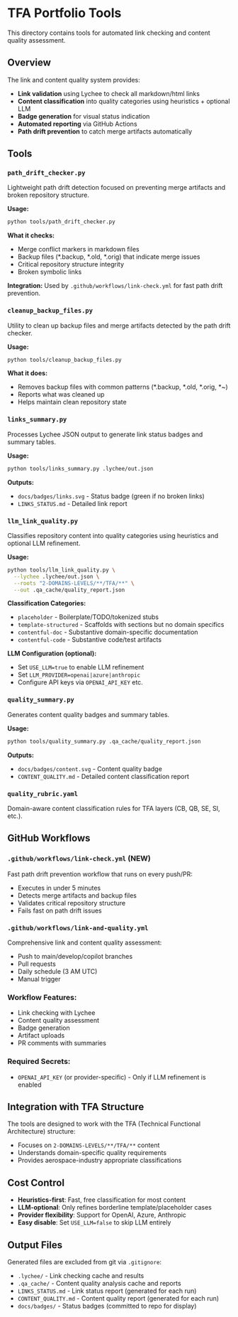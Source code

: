 # TFA Portfolio Tools

This directory contains tools for automated link checking and content quality assessment.

## Overview

The link and content quality system provides:
- **Link validation** using Lychee to check all markdown/html links
- **Content classification** into quality categories using heuristics + optional LLM
- **Badge generation** for visual status indication  
- **Automated reporting** via GitHub Actions
- **Path drift prevention** to catch merge artifacts automatically

## Tools

### `path_drift_checker.py`
Lightweight path drift detection focused on preventing merge artifacts and broken repository structure.

**Usage:**
```bash
python tools/path_drift_checker.py
```

**What it checks:**
- Merge conflict markers in markdown files
- Backup files (*.backup, *.old, *.orig) that indicate merge issues  
- Critical repository structure integrity
- Broken symbolic links

**Integration:**
Used by `.github/workflows/link-check.yml` for fast path drift prevention.

### `cleanup_backup_files.py`
Utility to clean up backup files and merge artifacts detected by the path drift checker.

**Usage:**
```bash
python tools/cleanup_backup_files.py
```

**What it does:**
- Removes backup files with common patterns (*.backup, *.old, *.orig, *~)
- Reports what was cleaned up
- Helps maintain clean repository state

### `links_summary.py`
Processes Lychee JSON output to generate link status badges and summary tables.

**Usage:**
```bash
python tools/links_summary.py .lychee/out.json
```

**Outputs:**
- `docs/badges/links.svg` - Status badge (green if no broken links)
- `LINKS_STATUS.md` - Detailed link report

### `llm_link_quality.py` 
Classifies repository content into quality categories using heuristics and optional LLM refinement.

**Usage:**
```bash
python tools/llm_link_quality.py \
  --lychee .lychee/out.json \
  --roots "2-DOMAINS-LEVELS/**/TFA/**" \
  --out .qa_cache/quality_report.json
```

**Classification Categories:**
- `placeholder` - Boilerplate/TODO/tokenized stubs
- `template-structured` - Scaffolds with sections but no domain specifics
- `contentful-doc` - Substantive domain-specific documentation
- `contentful-code` - Substantive code/test artifacts

**LLM Configuration (optional):**
- Set `USE_LLM=true` to enable LLM refinement
- Set `LLM_PROVIDER=openai|azure|anthropic`
- Configure API keys via `OPENAI_API_KEY` etc.

### `quality_summary.py`
Generates content quality badges and summary tables.

**Usage:** 
```bash
python tools/quality_summary.py .qa_cache/quality_report.json
```

**Outputs:**
- `docs/badges/content.svg` - Content quality badge  
- `CONTENT_QUALITY.md` - Detailed content classification report

### `quality_rubric.yaml`
Domain-aware content classification rules for TFA layers (CB, QB, SE, SI, etc.).

## GitHub Workflows

### `.github/workflows/link-check.yml` (NEW)
Fast path drift prevention workflow that runs on every push/PR:
- Executes in under 5 minutes
- Detects merge artifacts and backup files
- Validates critical repository structure
- Fails fast on path drift issues

### `.github/workflows/link-and-quality.yml`
Comprehensive link and content quality assessment:
- Push to main/develop/copilot branches
- Pull requests
- Daily schedule (3 AM UTC)
- Manual trigger

### Workflow Features:
- Link checking with Lychee
- Content quality assessment
- Badge generation
- Artifact uploads
- PR comments with summaries

### Required Secrets:
- `OPENAI_API_KEY` (or provider-specific) - Only if LLM refinement is enabled

## Integration with TFA Structure

The tools are designed to work with the TFA (Technical Functional Architecture) structure:
- Focuses on `2-DOMAINS-LEVELS/**/TFA/**` content
- Understands domain-specific quality requirements
- Provides aerospace-industry appropriate classifications

## Cost Control

- **Heuristics-first**: Fast, free classification for most content
- **LLM-optional**: Only refines borderline template/placeholder cases  
- **Provider flexibility**: Support for OpenAI, Azure, Anthropic
- **Easy disable**: Set `USE_LLM=false` to skip LLM entirely

## Output Files

Generated files are excluded from git via `.gitignore`:
- `.lychee/` - Link checking cache and results
- `.qa_cache/` - Content quality analysis cache and reports
- `LINKS_STATUS.md` - Link status report (generated for each run)
- `CONTENT_QUALITY.md` - Content quality report (generated for each run)
- `docs/badges/` - Status badges (committed to repo for display)